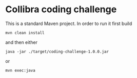 # Collibra coding challenge

This is a standard Maven project. In order to run it first build

    mvn clean install
    
and then either

    java -jar ./target/coding-challenge-1.0.0.jar

or

    mvn exec:java
    
